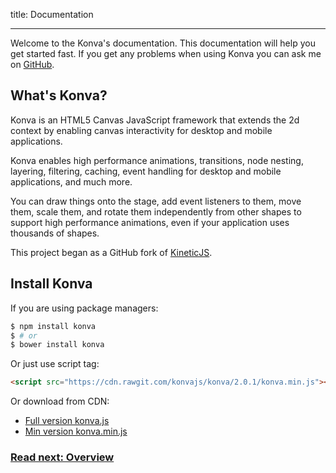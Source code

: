title: Documentation

---

Welcome to the Konva's documentation. This documentation will help you get started fast.
If you get any problems when using Konva you can ask me on [GitHub](https://github.com/konvajs/konva/issues).

## What's Konva?

Konva is an HTML5 Canvas JavaScript framework that extends the 2d context
by enabling canvas interactivity for desktop and mobile applications.

Konva enables high performance animations, transitions, node nesting, layering, filtering,
caching, event handling for desktop and mobile applications, and much more.

You can draw things onto the stage, add event listeners to them, move them,
scale them, and rotate them independently from other shapes to support high performance
animations, even if your application uses thousands of shapes.

This project began as a GitHub fork of [KineticJS](https://github.com/ericdrowell/KineticJS).

## Install Konva

If you are using package managers:

```bash
$ npm install konva
$ # or
$ bower install konva
```

Or just use script tag:

```html
<script src="https://cdn.rawgit.com/konvajs/konva/2.0.1/konva.min.js"></script>
```

Or download from CDN:

* [Full version konva.js](https://cdn.rawgit.com/konvajs/konva/2.0.1/konva.js)
* [Min version konva.min.js](https://cdn.rawgit.com/konvajs/konva/2.0.1/konva.min.js)

### [Read next: Overview](/docs/overview.html)
